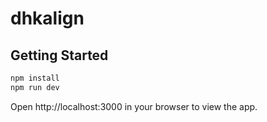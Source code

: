 # dhkalign

## Getting Started

```bash
npm install
npm run dev
```

Open http://localhost:3000 in your browser to view the app.
